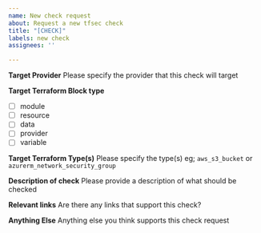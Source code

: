 ```yaml
---
name: New check request
about: Request a new tfsec check
title: "[CHECK]"
labels: new check
assignees: ''

---
```


**Target Provider**
Please specify the provider that this check will target

**Target Terraform Block type**
- [ ] module
- [ ] resource
- [ ] data 
- [ ] provider
- [ ] variable

**Target Terraform Type(s)**
Please specify the type(s)  eg; `aws_s3_bucket` or `azurerm_network_security_group`

**Description of check**
Please provide a description of what should be checked

**Relevant links**
Are there any links that support this check?

**Anything Else**
Anything else you think supports this check request

###

###
